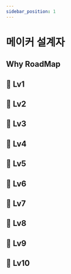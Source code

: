 ```yaml
---
sidebar_position: 1
---
```


# 메이커 설계자  

## Why RoadMap 


## 📌 Lv1 

## 📌 Lv2

## 📌 Lv3

## 📌 Lv4

## 📌 Lv5 

## 📌 Lv6

## 📌 Lv7 

## 📌 Lv8

## 📌 Lv9 

## 📌 Lv10
